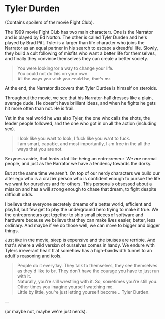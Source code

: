 # Tyler Durden

(Contains spoilers of the movie Fight Club).
 
The 1999 movie Fight Club has two main characters. One is the Narrator and is played by Ed Norton. The other is called Tyler Durden and he's played by Brad Pitt. Tyler is a larger than life character who joins the Narrator as an equal partner in his search to escape a dreadful life. Slowly, they build a cult following of misfits who want a better life for themselves, and finally they convince themselves they can create a better society. 

> You were looking for a way to change your life.  
> You could not do this on your own.  
> All the ways you wish you could be, that's me.  

At the end, the Narrator discovers that Tyler Durden is himself on steroids.

Throughout the movie, we see that his Narrator-half dresses like a plain, average dude. He doesn't have brilliant ideas, and when he fights he gets hit more often than not. He is frail. 

Yet in the real world he was also Tyler, the one who calls the shots, the leader people followed, and the one who got in on all the action (including sex).

> I look like you want to look, I fuck like you want to fuck.  
> I am smart, capable, and most importantly, I am free in the all the ways that you are not.  

Sexyness aside, that looks a lot like being an entrepreneur. We _are_ normal people, and just as the Narrator we have a tendency towards the dorky. 

But at the same time we aren't. On top of our nerdy characters we build our alter ego who is a crazier person who is confident enough to pursue the life we want for ourselves and for others. This persona is obsessed about a mission and has a will strong enough to chase that dream, to fight despite difficult odds. 

I believe that everyone secretely dreams of a better world, efficient and playful, but few get to play the underground hero trying to make it true. We the entrepreneurs get together to ship small pieces of software and hardware because we believe that they can make lives easier, better, less ordinary. And maybe if we do those well, we can move to bigger and bigger things. 

Just like in the movie, sleep is expensive and the bruises are terrible. And that's where a wild version of ourselves comes in handy. We endure with Tylers irreverant heart that somehow has a high-bandwidth tunnel to an adult's reasoning and tools.

> People do it everyday. They talk to themselves, they see themselves as they'd like to be. They don't have the courage you have to just run with it.  
> Naturally, you're still wrestling with it. So, sometimes you're still you. Other times you imagine yourself watching me.  
> Little by little, you're just letting yourself become .. Tyler Durden.

--

(or maybe not, maybe we're just nerds).
